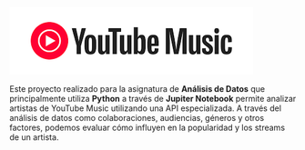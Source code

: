 ![Logo del proyecto](/logo.png)

Este proyecto realizado para la asignatura de **Análisis de Datos** que principalmente utiliza __Python__ a través de __Jupiter Notebook__ permite analizar artistas de YouTube Music utilizando una API especializada. A través del análisis de datos como colaboraciones, audiencias, géneros y otros factores, podemos evaluar cómo influyen en la popularidad y los streams de un artista.
